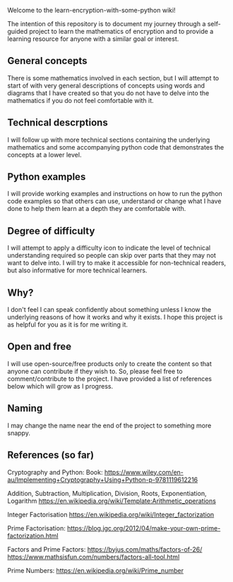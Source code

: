 Welcome to the learn-encryption-with-some-python wiki!

The intention of this repository is to document my journey through a self-guided project to learn the mathematics of encryption and to provide a learning resource for anyone with a similar goal or interest.

## General concepts

There is some mathematics involved in each section, but I will attempt to start of with very general descriptions of concepts using words and diagrams that I have created so that you do not have to delve into the mathematics if you do not feel comfortable with it.

## Technical descrptions

I will follow up with more technical sections containing the underlying mathematics and some accompanying python code that demonstrates the concepts at a lower level.

## Python examples

I will provide working examples and instructions on how to run the python code examples so that others can use, understand or change what I have done to help them learn at a depth they are comfortable with.

## Degree of difficulty

I will attempt to apply a difficulty icon to indicate the level of technical understanding required so people can skip over parts that they may not want to delve into. I will try to make it accessible for non-technical readers, but also informative for more technical learners.

## Why?

I don't feel I can speak confidently about something unless I know the underlying reasons of how it works and why it exists. I hope this project is as helpful for you as it is for me writing it.

## Open and free

I will use open-source/free products only to create the content so that anyone can contribute if they wish to. So, please feel free to comment/contribute to the project. I have provided a list of references below which will grow as I progress.

## Naming

I may change the name near the end of the project to something more snappy.

## References (so far)

Cryptography and Python:
Book: https://www.wiley.com/en-au/Implementing+Cryptography+Using+Python-p-9781119612216

Addition, Subtraction, Multiplication, Division, Roots, Exponentiation, Logarithm
https://en.wikipedia.org/wiki/Template:Arithmetic_operations

Integer Factorisation
https://en.wikipedia.org/wiki/Integer_factorization

Prime Factorisation:
https://blog.jgc.org/2012/04/make-your-own-prime-factorization.html

Factors and Prime Factors:
https://byjus.com/maths/factors-of-26/
https://www.mathsisfun.com/numbers/factors-all-tool.html

Prime Numbers:
https://en.wikipedia.org/wiki/Prime_number

